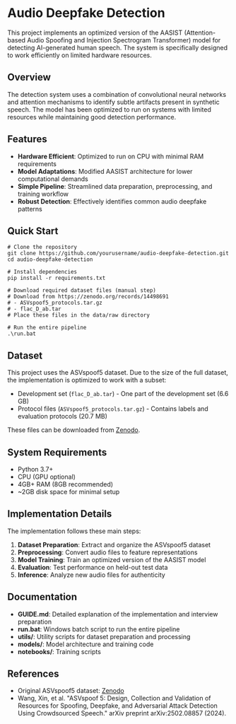 # Audio Deepfake Detection

This project implements an optimized version of the AASIST (Attention-based Audio Spoofing and Injection Spectrogram Transformer) model for detecting AI-generated human speech. The system is specifically designed to work efficiently on limited hardware resources.

## Overview

The detection system uses a combination of convolutional neural networks and attention mechanisms to identify subtle artifacts present in synthetic speech. The model has been optimized to run on systems with limited resources while maintaining good detection performance.

## Features

- **Hardware Efficient**: Optimized to run on CPU with minimal RAM requirements
- **Model Adaptations**: Modified AASIST architecture for lower computational demands
- **Simple Pipeline**: Streamlined data preparation, preprocessing, and training workflow
- **Robust Detection**: Effectively identifies common audio deepfake patterns

## Quick Start

```
# Clone the repository
git clone https://github.com/yourusername/audio-deepfake-detection.git
cd audio-deepfake-detection

# Install dependencies
pip install -r requirements.txt

# Download required dataset files (manual step)
# Download from https://zenodo.org/records/14498691
# - ASVspoof5_protocols.tar.gz
# - flac_D_ab.tar
# Place these files in the data/raw directory

# Run the entire pipeline
.\run.bat
```

## Dataset

This project uses the ASVspoof5 dataset. Due to the size of the full dataset, the implementation is optimized to work with a subset:

- Development set (`flac_D_ab.tar`) - One part of the development set (6.6 GB)
- Protocol files (`ASVspoof5_protocols.tar.gz`) - Contains labels and evaluation protocols (20.7 MB)

These files can be downloaded from [Zenodo](https://zenodo.org/records/14498691).

## System Requirements

- Python 3.7+
- CPU (GPU optional)
- 4GB+ RAM (8GB recommended)
- ~2GB disk space for minimal setup

## Implementation Details

The implementation follows these main steps:
1. **Dataset Preparation**: Extract and organize the ASVspoof5 dataset
2. **Preprocessing**: Convert audio files to feature representations
3. **Model Training**: Train an optimized version of the AASIST model
4. **Evaluation**: Test performance on held-out test data
5. **Inference**: Analyze new audio files for authenticity

## Documentation

- **GUIDE.md**: Detailed explanation of the implementation and interview preparation
- **run.bat**: Windows batch script to run the entire pipeline
- **utils/**: Utility scripts for dataset preparation and processing
- **models/**: Model architecture and training code
- **notebooks/**: Training scripts

## References

- Original ASVspoof5 dataset: [Zenodo](https://zenodo.org/records/14498691)
- Wang, Xin, et al. "ASVspoof 5: Design, Collection and Validation of Resources for Spoofing, Deepfake, and Adversarial Attack Detection Using Crowdsourced Speech." arXiv preprint arXiv:2502.08857 (2024). 